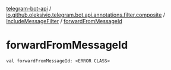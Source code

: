 [telegram-bot-api](../../index.md) / [io.github.oleksivio.telegram.bot.api.annotations.filter.composite](../index.md) / [IncludeMessageFilter](index.md) / [forwardFromMessageId](./forward-from-message-id.md)

# forwardFromMessageId

`val forwardFromMessageId: <ERROR CLASS>`